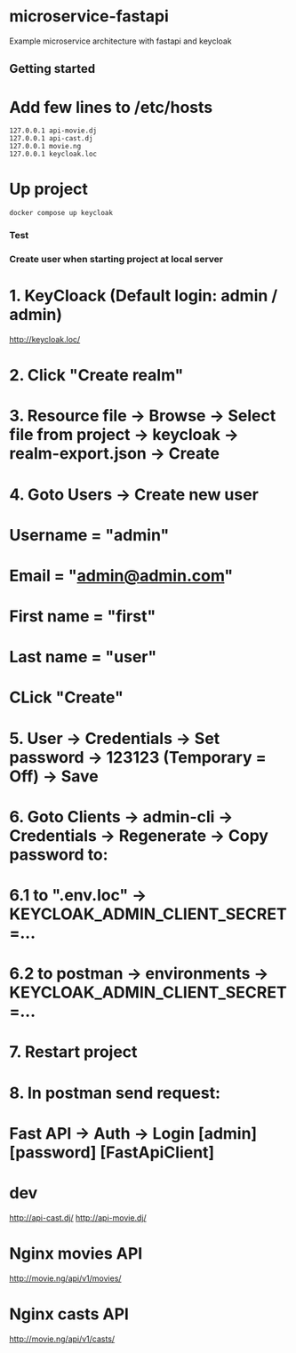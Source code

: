 # microservice-fastapi

Example microservice architecture with fastapi and keycloak

## Getting started

# Add few lines to /etc/hosts
```
127.0.0.1 api-movie.dj
127.0.0.1 api-cast.dj
127.0.0.1 movie.ng
127.0.0.1 keycloak.loc
```

# Up project
```
docker compose up keycloak

```

### Test
### Create user when starting project at local server
# 1. KeyCloack (Default login: admin / admin)
http://keycloak.loc/
# 2. Click "Create realm"
# 3. Resource file -> Browse -> Select file from project -> keycloak -> realm-export.json -> Create
# 4. Goto Users -> Create new user
#       Username = "admin"
#       Email = "admin@admin.com"
#       First name = "first"
#       Last name = "user"
#    CLick "Create"
# 5. User -> Credentials -> Set password -> 123123 (Temporary = Off) -> Save
# 6. Goto Clients -> admin-cli -> Credentials -> Regenerate -> Copy password to:
# 6.1 to ".env.loc" -> KEYCLOAK_ADMIN_CLIENT_SECRET=...  
# 6.2 to postman -> environments -> KEYCLOAK_ADMIN_CLIENT_SECRET=...  
# 7. Restart project
# 8. In postman send request: 
#      Fast API -> Auth -> Login [admin] [password] [FastApiClient]



# dev
http://api-cast.dj/
http://api-movie.dj/

# Nginx movies API
http://movie.ng/api/v1/movies/

# Nginx casts API
http://movie.ng/api/v1/casts/


